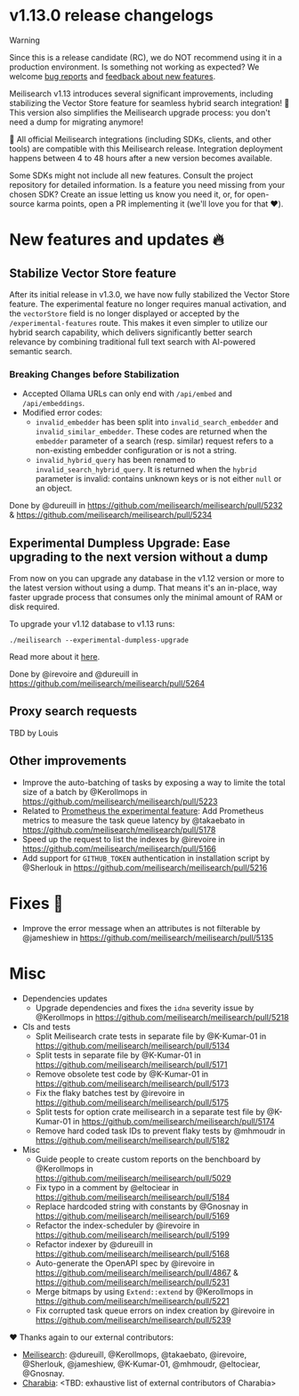 # v1.13.0 release changelogs

<!-- The following line should ONLY be put PRE-release changelogs -->
> [!WARNING]
> Since this is a release candidate (RC), we do NOT recommend using it in a production environment. Is something not working as expected? We welcome [bug reports](https://github.com/meilisearch/meilisearch/issues/new/choose) and [feedback about new features](https://github.com/meilisearch/product/discussions).

Meilisearch v1.13 introduces several significant improvements, including stabilizing the Vector Store feature for seamless hybrid search integration! 🎉 This version also simplifies the Meilisearch upgrade process: you don't need a dump for migrating anymore!

<!-- The following lines should NOT be put in the PRE-release changelogs -->
🧰 All official Meilisearch integrations (including SDKs, clients, and other tools) are compatible with this Meilisearch release. Integration deployment happens between 4 to 48 hours after a new version becomes available.

<!-- The following lines should NOT be put in the PRE-release changelogs -->
Some SDKs might not include all new features. Consult the project repository for detailed information. Is a feature you need missing from your chosen SDK? Create an issue letting us know you need it, or, for open-source karma points, open a PR implementing it (we'll love you for that ❤️).

# New features and updates 🔥

## Stabilize Vector Store feature

After its initial release in v1.3.0, we have now fully stabilized the Vector Store feature. The experimental feature no longer requires manual activation, and the `vectorStore` field is no longer displayed or accepted by the `/experimental-features` route. This makes it even simpler to utilize our hybrid search capability, which delivers significantly better search relevance by combining traditional full text search with AI-powered semantic search.

### Breaking Changes before Stabilization

* Accepted Ollama URLs can only end with `/api/embed` and `/api/embeddings`.
* Modified error codes:
  - `invalid_embedder` has been split into `invalid_search_embedder` and `invalid_similar_embedder`. These codes are returned when the `embedder` parameter of a search (resp. similar) request refers to a non-existing embedder configuration or is not a string.
  - `invalid_hybrid_query` has been renamed to `invalid_search_hybrid_query`. It is returned when the `hybrid` parameter is invalid: contains unknown keys or is not either `null` or an object.

Done by @dureuill in https://github.com/meilisearch/meilisearch/pull/5232 & https://github.com/meilisearch/meilisearch/pull/5234

## Experimental Dumpless Upgrade: Ease upgrading to the next version without a dump

From now on you can upgrade any database in the v1.12 version or more to the latest version without using a dump.
That means it's an in-place, way faster upgrade process that consumes only the minimal amount of RAM or disk required.

To upgrade your v1.12 database to v1.13 runs:
```
./meilisearch --experimental-dumpless-upgrade
```

Read more about it [here](https://github.com/orgs/meilisearch/discussions/804).

Done by @irevoire and @dureuill in https://github.com/meilisearch/meilisearch/pull/5264

## Proxy search requests

TBD by Louis

## Other improvements

* Improve the auto-batching of tasks by exposing a way to limite the total size of a batch by @Kerollmops in https://github.com/meilisearch/meilisearch/pull/5223
* Related to [Prometheus the experimental feature](https://github.com/orgs/meilisearch/discussions/625): Add Prometheus metrics to measure the task queue latency by @takaebato in https://github.com/meilisearch/meilisearch/pull/5178
* Speed up the request to list the indexes by @irevoire in https://github.com/meilisearch/meilisearch/pull/5166
* Add support for `GITHUB_TOKEN` authentication in installation script by @Sherlouk in https://github.com/meilisearch/meilisearch/pull/5216

# Fixes 🐞

* Improve the error message when an attributes is not filterable by @jameshiew in https://github.com/meilisearch/meilisearch/pull/5135

# Misc

* Dependencies updates
  * Upgrade dependencies and fixes the `idna` severity issue by @Kerollmops in https://github.com/meilisearch/meilisearch/pull/5218
* CIs and tests
  * Split Meilisearch crate tests in separate file by @K-Kumar-01 in https://github.com/meilisearch/meilisearch/pull/5134
  * Split tests in separate file by @K-Kumar-01 in https://github.com/meilisearch/meilisearch/pull/5171
  * Remove obsolete test code by @K-Kumar-01 in https://github.com/meilisearch/meilisearch/pull/5173
  * Fix the flaky batches test by @irevoire in https://github.com/meilisearch/meilisearch/pull/5175
  * Split tests for option crate meilisearch in a separate test file by @K-Kumar-01 in https://github.com/meilisearch/meilisearch/pull/5174
  * Remove hard coded task IDs to prevent flaky tests by @mhmoudr in https://github.com/meilisearch/meilisearch/pull/5182
* Misc
  * Guide people to create custom reports on the benchboard by @Kerollmops in https://github.com/meilisearch/meilisearch/pull/5029
  * Fix typo in a comment by @eltociear in https://github.com/meilisearch/meilisearch/pull/5184
  * Replace hardcoded string with constants by @Gnosnay in https://github.com/meilisearch/meilisearch/pull/5169
  * Refactor the index-scheduler by @irevoire in https://github.com/meilisearch/meilisearch/pull/5199
  * Refactor indexer by @dureuill in https://github.com/meilisearch/meilisearch/pull/5168
  * Auto-generate the OpenAPI spec by @irevoire in https://github.com/meilisearch/meilisearch/pull/4867 & https://github.com/meilisearch/meilisearch/pull/5231
  * Merge bitmaps by using `Extend::extend` by @Kerollmops in https://github.com/meilisearch/meilisearch/pull/5221
  * Fix corrupted task queue errors on index creation by @irevoire in https://github.com/meilisearch/meilisearch/pull/5239

❤️ Thanks again to our external contributors:
- [Meilisearch](https://github.com/meilisearch/meilisearch): @dureuill, @Kerollmops, @takaebato, @irevoire, @Sherlouk, @jameshiew, @K-Kumar-01, @mhmoudr, @eltociear, @Gnosnay.
- [Charabia](https://github.com/meilisearch/charabia): <TBD: exhaustive list of external contributors of Charabia>

